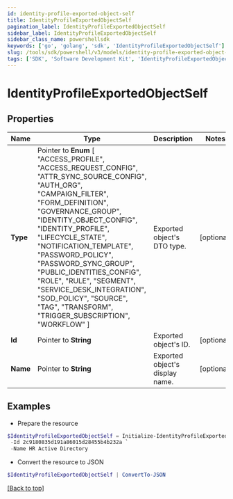 ```yaml
---
id: identity-profile-exported-object-self
title: IdentityProfileExportedObjectSelf
pagination_label: IdentityProfileExportedObjectSelf
sidebar_label: IdentityProfileExportedObjectSelf
sidebar_class_name: powershellsdk
keywords: ['go', 'golang', 'sdk', 'IdentityProfileExportedObjectSelf'] 
slug: /tools/sdk/powershell/v3/models/identity-profile-exported-object-self
tags: ['SDK', 'Software Development Kit', 'IdentityProfileExportedObjectSelf']
---
```



# IdentityProfileExportedObjectSelf

## Properties

Name | Type | Description | Notes
------------ | ------------- | ------------- | -------------
**Type** |  Pointer to  **Enum** [  "ACCESS_PROFILE",    "ACCESS_REQUEST_CONFIG",    "ATTR_SYNC_SOURCE_CONFIG",    "AUTH_ORG",    "CAMPAIGN_FILTER",    "FORM_DEFINITION",    "GOVERNANCE_GROUP",    "IDENTITY_OBJECT_CONFIG",    "IDENTITY_PROFILE",    "LIFECYCLE_STATE",    "NOTIFICATION_TEMPLATE",    "PASSWORD_POLICY",    "PASSWORD_SYNC_GROUP",    "PUBLIC_IDENTITIES_CONFIG",    "ROLE",    "RULE",    "SEGMENT",    "SERVICE_DESK_INTEGRATION",    "SOD_POLICY",    "SOURCE",    "TAG",    "TRANSFORM",    "TRIGGER_SUBSCRIPTION",    "WORKFLOW" ] | Exported object&#39;s DTO type. | [optional] 
**Id** |  Pointer to **String** | Exported object&#39;s ID. | [optional] 
**Name** |  Pointer to **String** | Exported object&#39;s display name. | [optional] 

## Examples

- Prepare the resource
```powershell
$IdentityProfileExportedObjectSelf = Initialize-IdentityProfileExportedObjectSelf  -Type SOURCE `
 -Id 2c9180835d191a86015d28455b4b232a `
 -Name HR Active Directory
```

- Convert the resource to JSON
```powershell
$IdentityProfileExportedObjectSelf | ConvertTo-JSON
```


[[Back to top]](#) 

